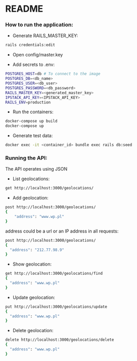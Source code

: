 # README

### How to run the application:
* Generate RAILS_MASTER_KEY:
```bash
rails credentials:edit
```
* Open config/master.key

* Add secrets to .env:
```bash
POSTGRES_HOST=db # To connect to the image
POSTGRES_DB=<db_name>
POSTGRES_USER=<db_user>
POSTGRES_PASSWORD=<db_password>
RAILS_MASTER_KEY=<generated_master_key>
IPSTACK_API_KEY=<IPSTACK_API_KEY>
RAILS_ENV=production
```
* Run the containers:
```bash
docker-compose up build
docker-compose up
```

* Generate test data:
```bash
docker exec -it <container_id> bundle exec rails db:seed
```

### Running the API:
The API operates using JSON

* List geolocations:
```bash
get http://localhost:3000/geolocations/
```

* Add geolocation:
```bash
post http://localhost:3000/geolocations/
{
	"address": "www.wp.pl"
}
```
address could be a url or an IP address in all requests:
```bash
post http://localhost:3000/geolocations/
{
  "address": "212.77.98.9"
}
```
* Show geolocation:
```bash
get http://localhost:3000/geolocations/find
{
  "address": "www.wp.pl"
}
```

* Update geolocation:
```bash
put http://localhost:3000/geolocations/update
{
  "address": "www.wp.pl"
}
```

* Delete geolocation:
```bash
delete http://localhost:3000/geolocations/delete
{
  "address": "www.wp.pl"
}
```